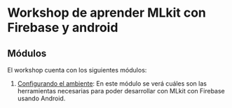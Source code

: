 # Workshop de aprender MLkit con Firebase y android

## Módulos

El workshop cuenta con los siguientes módulos:
1. [Configurando el ambiente](./01-setup): En este módulo se verá cuáles son las herramientas necesarias para poder desarrollar con MLkit con Firebase usando Android.

